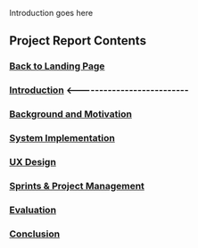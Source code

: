 Introduction goes here
## Project Report Contents

###  [Back to Landing Page](../README.md)

###  [Introduction](Introduction.md) <--------------------------

### [Background and Motivation](BackgroundAndMotivation.md)

### [System Implementation](SystemImplementation.md)

### [UX Design](UXDesign.md)

### [Sprints & Project Management](SprintsAndProjectManagements.md)

### [Evaluation](Evaluation.md)

### [Conclusion](Conclusion.md)
